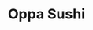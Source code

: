 ---
layout: place
title: "Oppa Sushi"
permalink: /massachusetts/allston/oppa-sushi.html
stateAbbr: MA
stateName: Massachusetts
cityName: Allston
seo:
  name: "Oppa Sushi"
  type: Restaurant
  links: https://order.toasttab.com/online/oppa-sushi-185-harvard-ave
description: "This snug restaurant serves Japanese & Korean classics such as rolls, sashimi, ramen & bulgogi. Oppa Sushi serves delicious sushi in Allston, Massachusetts. Try fresh Japanese dishes for a great dining experience. Available for takeout, delivery, lunch, and dinner."
place_id: ChIJdci13cV544kRorom9FoI6sw
photos:
  - name: >-
      places/ChIJdci13cV544kRorom9FoI6sw/photos/AeeoHcJcG1K4iTKlWjiDFo2NIxwHPsoauCu2GSTul_0xymsPeahLms4Bt-SPIQfFsdspMp74xrPatlSUUKVQUC1ApEdZFTMpZWAvRQw34v8aIzg4fV2M5pbjYHrprECsMy-AV3Cf5tqTeujSUVNLaRnSx56_dAJUwmrJW9AGbHUA9E002jIvPn9or3Y0ui0H5cyob4PTsYPsUtkYyxF0B3qjDOazKOYNIE97bzIEY2qdoQadX2Wp_tXfyLcMmN6wx6YOpn6zAJXmZlCTu_6NzEVREzE8qkb29N0GgTvRD8F9gQWxd1290CCwMzE7DCwtoMEG03YkOFkq4gWYJ4cvbqI-ZUtSE-CiR3EW8G1wr0h_EZ0HSPcJwdsRLfqzCNinZ0uGDpBRlz56PuTghBs6vYhTfcPFVllQlIIrh-1ZcFPuaGQVwg
    widthPx: 4032
    heightPx: 3024
    authorAttributions:
      - displayName: Babak Babakinejad
        uri: https://maps.google.com/maps/contrib/101206385386797719110
        photoUri: >-
          https://lh3.googleusercontent.com/a-/ALV-UjVtH9sX0gVK81YVXlaEHlV9Ow-X84KaiekzynzqXUDoPp4E_7T7mQ=s100-p-k-no-mo
    flagContentUri: >-
      https://www.google.com/local/imagery/report/?cb_client=maps_api_places.places_api&image_key=!1e10!2sCIHM0ogKEICAgID6scrMEg&hl=en-US
    googleMapsUri: >-
      https://www.google.com/maps/place//data=!3m4!1e2!3m2!1sCIHM0ogKEICAgID6scrMEg!2e10!4m2!3m1!1s0x89e379c5ddb5c875:0xccea085af426baa2
  - name: >-
      places/ChIJdci13cV544kRorom9FoI6sw/photos/AeeoHcKrP_NlStKZSO1j1sqjuB-dNrXUgPQH4DutXx9fpzBkBLQiHiN54XBssyMIJlsk5Dx9FZZDt8kWVVuC6NnP6JPrUJEXgaqDv0RjnoKaNQcDsqzHh2XR0guhKYb0zBnmjPV0Nyn518xrlvFhHG_6SWGWQ6e5OEI-zS6Qik6kOCMXVGFQeTkjlo0TNRCRsudNRacfMCnP52xHiKsYVvLdN8Le6DLYcBv2GRdS4-EKcjQYnZVfOucfteioHyHXPUymsjVAtXId7cOn8XqtN0AtGQ9v-jxdO36aGctOzuKfiTeo_Q
    widthPx: 4800
    heightPx: 3200
    authorAttributions:
      - displayName: Oppa Sushi
        uri: https://maps.google.com/maps/contrib/117723776188794326675
        photoUri: >-
          https://lh3.googleusercontent.com/a-/ALV-UjUke2o2SLTob05k1T1YUJeFDrU50DbGMDypmKaU2WORbLjch5w=s100-p-k-no-mo
    flagContentUri: >-
      https://www.google.com/local/imagery/report/?cb_client=maps_api_places.places_api&image_key=!1e10!2sAF1QipN3KZV4gh7PD4BnChf6cXAFeTqp5m9s3qeEgoNc&hl=en-US
    googleMapsUri: >-
      https://www.google.com/maps/place//data=!3m4!1e2!3m2!1sAF1QipN3KZV4gh7PD4BnChf6cXAFeTqp5m9s3qeEgoNc!2e10!4m2!3m1!1s0x89e379c5ddb5c875:0xccea085af426baa2
  - name: >-
      places/ChIJdci13cV544kRorom9FoI6sw/photos/AeeoHcLiBL1KUcvYz5xGwt0_pUZYZf5TpuSn0YzMUG915CqmuwwvNg_XzYt0Mmkjs4Q3OvfiIdJLZFbYRQZze7LQ8gb6uid24kHubzazpz2oFcva_6th4yBrlT6wxsOTpvBZinoZkw410-Tna0MM2rdzR4e7XZ7XoMOvBXyR60VNAkmxhBmD9XIsLkLX-7vpYWnJOb1vd-qxIT8pQxrGN8M6J-mIgMMI3znBH_RprS2WVWWtCnvVqjz2UPzxXfvxlEgXSu35DavD6JGLmhWk1G5nYIFfNgCrQNMqLqtBDLeLomSZC-GDQ2C4W6Kow2byeKmedS015-l7C1X_7zBsDoOKEx1kB5bz_S2_zCLYOad9llFf2YqZbklJf1aoqq1olCRUyQXJ8_9Ge-a9dm5mMDrBgaRZZX35jvXfyEXECxyLJALDXhI9
    widthPx: 4032
    heightPx: 3024
    authorAttributions:
      - displayName: Simonne Piriz
        uri: https://maps.google.com/maps/contrib/105288541493247382427
        photoUri: >-
          https://lh3.googleusercontent.com/a-/ALV-UjWBIGmOO_S2-I83nKSskOPGTYVxodRTx64dIYoN7wO7k4OKTZzo=s100-p-k-no-mo
    flagContentUri: >-
      https://www.google.com/local/imagery/report/?cb_client=maps_api_places.places_api&image_key=!1e10!2sCIHM0ogKEICAgIDE3MSfxgE&hl=en-US
    googleMapsUri: >-
      https://www.google.com/maps/place//data=!3m4!1e2!3m2!1sCIHM0ogKEICAgIDE3MSfxgE!2e10!4m2!3m1!1s0x89e379c5ddb5c875:0xccea085af426baa2
  - name: >-
      places/ChIJdci13cV544kRorom9FoI6sw/photos/AeeoHcKDFv4mxm4a_WfhOs-z8n1BNzIla7fQ5iE4Ic6YlV6TQqjoapvIXGr5TqPe1tfwLZP89dzNgPUmVCfRRJ8ZtfbtXB5VkCbRcalfKeIya6bWab1j4H1CrmJ_HPr_E-baEnDKguvs9HYMpELHCJTWrhgchnJ8CYentVnrcBPd9Ci-QiFshAikuikSBMQB4nqsN_ZEQ6uPdSVeKp0tVeA7oimS-Qp-RgoPE72RHy6oiRNzXjSe-a25QQ5f8m-6v4Gpn0Luskcmr_Q6ihcmCbRQRKu0CFe4bDcocM5CxPcDsxs_i8V_0AGPIBWW865tWBU7hVkr_wlpmkDrWCLo8c_YftXtV3El_0dSmp1yPOc0J1ovpwhwy1vqOFvW4t4x1g8Ml-rGaD16vOh6xTEFrAuWR1XYgUXXMdGyVOXnOaRHXclE0ilc
    widthPx: 3024
    heightPx: 4032
    authorAttributions:
      - displayName: Maddie Kim
        uri: https://maps.google.com/maps/contrib/108173188583125527097
        photoUri: >-
          https://lh3.googleusercontent.com/a-/ALV-UjW0umo7Z6LmgBYaz_1dkuj-9RzEckb_U1wLVZoYUx5jg9U_Smq7=s100-p-k-no-mo
    flagContentUri: >-
      https://www.google.com/local/imagery/report/?cb_client=maps_api_places.places_api&image_key=!1e10!2sCIHM0ogKEICAgMDgsM7D5QE&hl=en-US
    googleMapsUri: >-
      https://www.google.com/maps/place//data=!3m4!1e2!3m2!1sCIHM0ogKEICAgMDgsM7D5QE!2e10!4m2!3m1!1s0x89e379c5ddb5c875:0xccea085af426baa2
  - name: >-
      places/ChIJdci13cV544kRorom9FoI6sw/photos/AeeoHcLDCvhpSe77Pz2BxLaz6SQUVitbA8E7LuDbF72KhXNAqeXNuZiV3v0XWPzorNjl5WFyFl2RozVQC7fidYWHlAQcFRb8r5SKiP1wpZCOzGHzAs3JSrrxyL21EwaIdQpxIFjhxNBD9TgwnpUyWbmwkLm0jpatftlRDKVMQqsjhpAm3CQ9MvR9QQsoUgacBbYTT_ho5hG7NbYh2qtx8-ggZqwTYh2kLrj_jTTOcAu7qQQYUvWSg41zRfdePwWBN0Cz9gvy3yueeEUHryhIeRQkU4Jse_iShQjQxzlW-da2_D29CA_yub172gGZD7IcQvimY5p5sOg6Zzm5PYm2u5yoeoLWehmq46S-RNHfeZSEQO8QNDhq12UjnisrJCoA71xWF6QXkkFi734gWQCRJUN3NXpFqZzcBbs0G6JOGohcKRF0xQ
    widthPx: 3024
    heightPx: 4032
    authorAttributions:
      - displayName: Sarthak Rajvanshi
        uri: https://maps.google.com/maps/contrib/106375908149321685458
        photoUri: >-
          https://lh3.googleusercontent.com/a/ACg8ocLr4yICDeI69i75IKaWwdmV3w-F4dd9GHyHW174kHqfSXLqjA=s100-p-k-no-mo
    flagContentUri: >-
      https://www.google.com/local/imagery/report/?cb_client=maps_api_places.places_api&image_key=!1e10!2sCIHM0ogKEICAgIDssamzTA&hl=en-US
    googleMapsUri: >-
      https://www.google.com/maps/place//data=!3m4!1e2!3m2!1sCIHM0ogKEICAgIDssamzTA!2e10!4m2!3m1!1s0x89e379c5ddb5c875:0xccea085af426baa2
  - name: >-
      places/ChIJdci13cV544kRorom9FoI6sw/photos/AeeoHcLMvQlIDngb3kKMwBB_pDuY0PNZIhWWcgBAJF1N5dw39xjNs44yJNdjtXsnPxsqEXyIqqbT1KRk62A-JAXB-15G5c3sHbUlMYqwgMIranLofwS5oNGIkWukEM_CxCcn2J3O2lrBNyRcBnfshKyZ-rbv7MJJHJWz7ThNqymGAAT-aXrBwxbVw01m04V5gizeTAGQGpUJIjqBcceD_V1IaPL0ZiADfZY4rwSONS57DKjvZDKtg21yM_0UYJTkhgbZ4ylJQ1orhQKOkypDwwrsPhYQ_CV3q4GN2TlR_z5Y-dWWIg
    widthPx: 4480
    heightPx: 4480
    authorAttributions:
      - displayName: Oppa Sushi
        uri: https://maps.google.com/maps/contrib/117723776188794326675
        photoUri: >-
          https://lh3.googleusercontent.com/a-/ALV-UjUke2o2SLTob05k1T1YUJeFDrU50DbGMDypmKaU2WORbLjch5w=s100-p-k-no-mo
    flagContentUri: >-
      https://www.google.com/local/imagery/report/?cb_client=maps_api_places.places_api&image_key=!1e10!2sAF1QipPCT0G7Fp0MEtyT0ngxuPnM6AscPnN8tu-H3xV6&hl=en-US
    googleMapsUri: >-
      https://www.google.com/maps/place//data=!3m4!1e2!3m2!1sAF1QipPCT0G7Fp0MEtyT0ngxuPnM6AscPnN8tu-H3xV6!2e10!4m2!3m1!1s0x89e379c5ddb5c875:0xccea085af426baa2
  - name: >-
      places/ChIJdci13cV544kRorom9FoI6sw/photos/AeeoHcIKOZ50wPeafc5cr2YFmZLCKT8dIIRS5ut5QZ8OBHEJ4u1QVSeNy6cfMR7W62_sBlYV8lQpMynDW973Hj8-_XtCcoo-eebS51gGNwUW5jxxIxeBZVq-zcyVKOJofVMc1NET5tMz-Zbk-tMzhnuFxjoAm4w7g1nJm6jKr9vMQXAh-znOvXn4HTF3NP43wv0vGlXT8mTA64wIge8RNeOzPAszyedqLXzwgb__vFV3YUdig-hJ991M3LSvF2GvqyG8Rm_nJhKLUPBD3e-WaMf1-H6P1q35rGN-TGHJzjNRTWr2Kw
    widthPx: 4800
    heightPx: 3200
    authorAttributions:
      - displayName: Oppa Sushi
        uri: https://maps.google.com/maps/contrib/117723776188794326675
        photoUri: >-
          https://lh3.googleusercontent.com/a-/ALV-UjUke2o2SLTob05k1T1YUJeFDrU50DbGMDypmKaU2WORbLjch5w=s100-p-k-no-mo
    flagContentUri: >-
      https://www.google.com/local/imagery/report/?cb_client=maps_api_places.places_api&image_key=!1e10!2sAF1QipPKLNR_dmZZuxr11mLDicrabc5oL0J62LTecOPN&hl=en-US
    googleMapsUri: >-
      https://www.google.com/maps/place//data=!3m4!1e2!3m2!1sAF1QipPKLNR_dmZZuxr11mLDicrabc5oL0J62LTecOPN!2e10!4m2!3m1!1s0x89e379c5ddb5c875:0xccea085af426baa2
  - name: >-
      places/ChIJdci13cV544kRorom9FoI6sw/photos/AeeoHcJRm2pfFuk1X-twPZ-wkmDH8hw1K2zyiQknBv0FPqxNUaszQX6WnPZTSnFBKdVZQ6xvg3h0SkdmU5cA2rb9ceVBFiHc2T4tdObN9uCHvYhDhhRzzjHmZRQZ9MMKp-_RAIY88kTa-ZuundCotSVR0lOQTT8Vb1KuWyBJ2Q2FJh-TxEhAhD43mCLHlOty9iqaXo9zm-PLTuEOGcZwXYi71JXmilYs7TIoWY7TyW0jnO26zmzStML6WBMy0ECXnEC8B6aZSMQzfU3yYUpz4I_PxRHnolf7yTsjmCpyAGUYjesO45_qa-J1hUcNGruFLI26gerBTzKWGztLO4EzQyHW6VcWPdWZWh_S5bGg6DCQOR65nrpiJRo0E55i9DqZLYh5274goDRF9I141fQuuAvfhfxEPispiYuJJLmJ8Q311fVJZgFw
    widthPx: 4000
    heightPx: 3000
    authorAttributions:
      - displayName: Jonathan Chen
        uri: https://maps.google.com/maps/contrib/103059586039970835658
        photoUri: >-
          https://lh3.googleusercontent.com/a-/ALV-UjU08eSlFkOj6cTHkOWa_aWSb5ou8vqtSH1RCiub0Mupa1dj2PrTjA=s100-p-k-no-mo
    flagContentUri: >-
      https://www.google.com/local/imagery/report/?cb_client=maps_api_places.places_api&image_key=!1e10!2sCIHM0ogKEICAgICDh_Gz6AE&hl=en-US
    googleMapsUri: >-
      https://www.google.com/maps/place//data=!3m4!1e2!3m2!1sCIHM0ogKEICAgICDh_Gz6AE!2e10!4m2!3m1!1s0x89e379c5ddb5c875:0xccea085af426baa2
  - name: >-
      places/ChIJdci13cV544kRorom9FoI6sw/photos/AeeoHcJitPMMLQWSgb11DYryZvt7IWwB0yYko6OZmY_jqfa0EsDGzwbr_YIb9wPzVKyRAWCSYYgaG9iZTd2KG6mLnQWTeUlbGDFrtgRm3uLqt1dYAqSdB1rOV3XNAJw4H8cYJ5qNRbJO-nnFmeeH6V421gojX-YhVDV6NxsiDrzUvR_czXa0lJzO2fNeS9cAzyYiLllJkxHzxOmU4M3A9whMX7OiEORdwQhpHgbhp1oLfAM4JHS5IXkX5SaKde3GxEWyxYRwctRM3xMvWMky0c_gxptgiRvgNPRY6QWmSDKUoSbQzYwBrS3VDXWI16IRZvrncMKOLd7EUtSZc5PLqzvFwkEXRZKh2z4h6AJwkFHvTldQM2gPrKFMqVnYsRniigieCH2ErwMdIU-g4ccynvgZ3P2oaW5pcXZ6LL_51D0dk0O8ATm8
    widthPx: 4032
    heightPx: 3024
    authorAttributions:
      - displayName: Bosco Layne
        uri: https://maps.google.com/maps/contrib/107674380559659053034
        photoUri: >-
          https://lh3.googleusercontent.com/a-/ALV-UjXfgyg99SCmrHmuzU3lz0nB-61mhKFpOttOex9aSOUlb8nhsDLAag=s100-p-k-no-mo
    flagContentUri: >-
      https://www.google.com/local/imagery/report/?cb_client=maps_api_places.places_api&image_key=!1e10!2sCIHM0ogKEICAgIDE-e2dywE&hl=en-US
    googleMapsUri: >-
      https://www.google.com/maps/place//data=!3m4!1e2!3m2!1sCIHM0ogKEICAgIDE-e2dywE!2e10!4m2!3m1!1s0x89e379c5ddb5c875:0xccea085af426baa2
  - name: >-
      places/ChIJdci13cV544kRorom9FoI6sw/photos/AeeoHcJnpb_w8VDtQnRNMF-TE4gM_msbxyfyy1J1hBYx0nQu3pcd_y0dh1yje-o-2DpXcB-5roFZKvwwODF5Fh29FrOWM_AkGgKPGmRLl5oJhkNJPbHhQ0P3_l5LClNecv7K9G6S8geiDw1y_FPRlfzao1fG4W3l4-zXDpfJne0_RvztViHZw-f-9T_DIG-UaeQ705IL26SJxJAYVnoxK0qVpFrBK3jzXZW8NtEdSNO5nFh2cRi_Yiv35SpJoopk3w-xiWzXi859HQ7E37BhZR2-kDVkfV-22kO5OvwUlg__6p9GIMv_9Mf8jOKAv5zhOYjawoxRBr8JwgWydMBcyvOc-hiOYivaKn-PCsCLTyfDm5HnjVxwsfkG3VfeQTe5LEa4CMM8CCtdm1mA0K7CLEOLwO7pa6XxcHE_0MOnJsCgZKisYQ
    widthPx: 4000
    heightPx: 3000
    authorAttributions:
      - displayName: Denise Corrin
        uri: https://maps.google.com/maps/contrib/109853544777070830257
        photoUri: >-
          https://lh3.googleusercontent.com/a-/ALV-UjVbc52Uy2lsPSJeqxGJGeTikfqi6OjJf_IcMsKFgoG0Ysi0z7EiFg=s100-p-k-no-mo
    flagContentUri: >-
      https://www.google.com/local/imagery/report/?cb_client=maps_api_places.places_api&image_key=!1e10!2sCIHM0ogKEICAgICP9qj0PQ&hl=en-US
    googleMapsUri: >-
      https://www.google.com/maps/place//data=!3m4!1e2!3m2!1sCIHM0ogKEICAgICP9qj0PQ!2e10!4m2!3m1!1s0x89e379c5ddb5c875:0xccea085af426baa2
address: 185 Harvard Ave, Allston, MA 02134, USA
street: 185 Harvard Ave
city: Allston
state: MA
zip: '02134'
country: USA
neighborhood: Allston
latitude: '42.350897'
longitude: '-71.131460'
accessibility_options:
  wheelchairAccessibleParking: false
  wheelchairAccessibleEntrance: false
  wheelchairAccessibleSeating: false
business_status: OPERATIONAL
name: Oppa Sushi
google_maps_links:
  directionsUri: >-
    https://www.google.com/maps/dir//''/data=!4m7!4m6!1m1!4e2!1m2!1m1!1s0x89e379c5ddb5c875:0xccea085af426baa2!3e0
  placeUri: https://maps.google.com/?cid=14765623515023850146
  writeAReviewUri: >-
    https://www.google.com/maps/place//data=!4m3!3m2!1s0x89e379c5ddb5c875:0xccea085af426baa2!12e1
  reviewsUri: >-
    https://www.google.com/maps/place//data=!4m4!3m3!1s0x89e379c5ddb5c875:0xccea085af426baa2!9m1!1b1
  photosUri: >-
    https://www.google.com/maps/place//data=!4m3!3m2!1s0x89e379c5ddb5c875:0xccea085af426baa2!10e5
primary_type: Sushi Restaurant
opening_hours:
  regular: null
  current: null
secondary_opening_hours:
  regular:
    weekdayDescriptions: null
    type: null
  current:
    weekdayDescriptions: null
    type: null
phone: (617) 202-3808
price_level: PRICE_LEVEL_MODERATE
price_range: null
rating: '4.4'
rating_count: 539
website: https://order.toasttab.com/online/oppa-sushi-185-harvard-ave
reviews:
  - name: >-
      places/ChIJdci13cV544kRorom9FoI6sw/reviews/ChdDSUhNMG9nS0VJQ0FnTURJenNQWW93RRAB
    relativePublishTimeDescription: in the last week
    rating: 5
    text:
      text: >-
        The best sushi spot we have found near us. The fish is fresh especially
        the tuna which is my favorite but can be very hit or miss at other
        places. The appetizers are also great and the miso soup is delicious
        with plenty of flavor, tofu, and seaweed!


        Also, the people are kind and welcoming at the restaurant. There is good
        reason that Oppa has a great rating!
      languageCode: en
    originalText:
      text: >-
        The best sushi spot we have found near us. The fish is fresh especially
        the tuna which is my favorite but can be very hit or miss at other
        places. The appetizers are also great and the miso soup is delicious
        with plenty of flavor, tofu, and seaweed!


        Also, the people are kind and welcoming at the restaurant. There is good
        reason that Oppa has a great rating!
      languageCode: en
    authorAttribution:
      displayName: John Breslin
      uri: https://www.google.com/maps/contrib/105933989341476533446/reviews
      photoUri: >-
        https://lh3.googleusercontent.com/a-/ALV-UjU_lNdTG82s4nTyH7ttZvAJ8EYbx8pH-sI8ZPxAW1B7-3x_G1Cr=s128-c0x00000000-cc-rp-mo-ba2
    publishTime: '2025-04-09T22:11:07.362638Z'
    flagContentUri: >-
      https://www.google.com/local/review/rap/report?postId=ChdDSUhNMG9nS0VJQ0FnTURJenNQWW93RRAB&d=17924085&t=1
    googleMapsUri: >-
      https://www.google.com/maps/reviews/data=!4m6!14m5!1m4!2m3!1sChdDSUhNMG9nS0VJQ0FnTURJenNQWW93RRAB!2m1!1s0x89e379c5ddb5c875:0xccea085af426baa2
  - name: >-
      places/ChIJdci13cV544kRorom9FoI6sw/reviews/ChdDSUhNMG9nS0VJQ0FnSUNfOWVtTnpnRRAB
    relativePublishTimeDescription: 2 months ago
    rating: 5
    text:
      text: >-
        I've tried almost every other sushi place around allston but I keep
        going back to oppa. Fresh fish and a great fish-to-rice ratio at a fair
        price. And the people who work there are all wonderful!


        Pictured are black dragon maki and allston maki (not exactly sure what's
        on it and the menu doesn't say, but it's tasty as heck).
      languageCode: en
    originalText:
      text: >-
        I've tried almost every other sushi place around allston but I keep
        going back to oppa. Fresh fish and a great fish-to-rice ratio at a fair
        price. And the people who work there are all wonderful!


        Pictured are black dragon maki and allston maki (not exactly sure what's
        on it and the menu doesn't say, but it's tasty as heck).
      languageCode: en
    authorAttribution:
      displayName: Alexa Platt
      uri: https://www.google.com/maps/contrib/105154478980711700340/reviews
      photoUri: >-
        https://lh3.googleusercontent.com/a/ACg8ocL6EaoYMSuyrZk6u301mIdoK4_rTNKQjsTuuHI9kKqR2V2wXw=s128-c0x00000000-cc-rp-mo
    publishTime: '2025-01-18T00:51:34.973787Z'
    flagContentUri: >-
      https://www.google.com/local/review/rap/report?postId=ChdDSUhNMG9nS0VJQ0FnSUNfOWVtTnpnRRAB&d=17924085&t=1
    googleMapsUri: >-
      https://www.google.com/maps/reviews/data=!4m6!14m5!1m4!2m3!1sChdDSUhNMG9nS0VJQ0FnSUNfOWVtTnpnRRAB!2m1!1s0x89e379c5ddb5c875:0xccea085af426baa2
  - name: >-
      places/ChIJdci13cV544kRorom9FoI6sw/reviews/ChZDSUhNMG9nS0VJQ0FnSUNQbnBmSWZ3EAE
    relativePublishTimeDescription: 4 months ago
    rating: 1
    text:
      text: >-
        I rarely post reviews but this is a health issue. We were served a dish
        last night (a cooked/boiled soup) that had a blue elastic band still
        around the herbs. We didn't notice until we ate the leftovers the next
        day, at which point the soup had been heated twice.
      languageCode: en
    originalText:
      text: >-
        I rarely post reviews but this is a health issue. We were served a dish
        last night (a cooked/boiled soup) that had a blue elastic band still
        around the herbs. We didn't notice until we ate the leftovers the next
        day, at which point the soup had been heated twice.
      languageCode: en
    authorAttribution:
      displayName: Vanessa C
      uri: https://www.google.com/maps/contrib/110347480454255339327/reviews
      photoUri: >-
        https://lh3.googleusercontent.com/a/ACg8ocJ-Hg-_LERrltOAbAbaupVhQEuFnz-LTZQ-PyGN8rC9wjcgJbw=s128-c0x00000000-cc-rp-mo
    publishTime: '2024-11-24T18:26:36.981046Z'
    flagContentUri: >-
      https://www.google.com/local/review/rap/report?postId=ChZDSUhNMG9nS0VJQ0FnSUNQbnBmSWZ3EAE&d=17924085&t=1
    googleMapsUri: >-
      https://www.google.com/maps/reviews/data=!4m6!14m5!1m4!2m3!1sChZDSUhNMG9nS0VJQ0FnSUNQbnBmSWZ3EAE!2m1!1s0x89e379c5ddb5c875:0xccea085af426baa2
  - name: >-
      places/ChIJdci13cV544kRorom9FoI6sw/reviews/ChdDSUhNMG9nS0VJQ0FnSUR3OElIYW5RRRAB
    relativePublishTimeDescription: 6 years ago
    rating: 5
    text:
      text: >-
        One of my favorite sushi places in the Allston area. It’s almost
        underground and they’ve recently expanded so it’s not tight and
        uncomfortable. Staff is always very friendly and it’s a great place to
        go as a group. You can try multiple rolls

        Without breaking the bank. Also, if you do go alone the rolls are
        reasonably priced as well.


        I’ve tried most of their menu and they never disappoint. Checkout the
        photos below and ask for the flaming sushi, it’s great for show!


        Fresh fish and hot sake = great time and happy bellies
      languageCode: en
    originalText:
      text: >-
        One of my favorite sushi places in the Allston area. It’s almost
        underground and they’ve recently expanded so it’s not tight and
        uncomfortable. Staff is always very friendly and it’s a great place to
        go as a group. You can try multiple rolls

        Without breaking the bank. Also, if you do go alone the rolls are
        reasonably priced as well.


        I’ve tried most of their menu and they never disappoint. Checkout the
        photos below and ask for the flaming sushi, it’s great for show!


        Fresh fish and hot sake = great time and happy bellies
      languageCode: en
    authorAttribution:
      displayName: Simonne Piriz
      uri: https://www.google.com/maps/contrib/105288541493247382427/reviews
      photoUri: >-
        https://lh3.googleusercontent.com/a-/ALV-UjWBIGmOO_S2-I83nKSskOPGTYVxodRTx64dIYoN7wO7k4OKTZzo=s128-c0x00000000-cc-rp-mo-ba5
    publishTime: '2018-10-21T17:52:22.356487376Z'
    flagContentUri: >-
      https://www.google.com/local/review/rap/report?postId=ChdDSUhNMG9nS0VJQ0FnSUR3OElIYW5RRRAB&d=17924085&t=1
    googleMapsUri: >-
      https://www.google.com/maps/reviews/data=!4m6!14m5!1m4!2m3!1sChdDSUhNMG9nS0VJQ0FnSUR3OElIYW5RRRAB!2m1!1s0x89e379c5ddb5c875:0xccea085af426baa2
  - name: >-
      places/ChIJdci13cV544kRorom9FoI6sw/reviews/ChZDSUhNMG9nS0VJQ0FnSUN1bklUdE9nEAE
    relativePublishTimeDescription: 2 years ago
    rating: 3
    text:
      text: >-
        My friend and I came here looking for some Korean style sushi. While
        their menu was limited than I initially expected, we were able to find
        the spicy fish bowl soup which is a popular dish in Korea during the
        summer. The bowl came with an icy cold broth and vegetables that
        enhanced the refreshing aftertaste. The classic combination of thinly
        sliced squid and the sweet and spicy broth was nice, but the broth was
        too sweet for my taste. We also had the regular sushi and the scallop
        yaki, but both were unfortunately mediocre at best.


        Without AC, the restaurant was extremely hot and humid. The servers
        tried their best to provide us with a table closest to a fan, but it was
        pointless. Humidity and temperature are also critical factors in
        maintaining the quality of the sushi, so it was a bit concerning. We
        were also hugely disappointed when we found out that some items on the
        menu were more expensive than what was indicated. The fish bowl soup
        ended up being $10 more expensive, and we didn’t realize this until we
        got out. Although I would love to give a higher rating for their superb
        service, the overall experience wasn’t worth what I paid for.
      languageCode: en
    originalText:
      text: >-
        My friend and I came here looking for some Korean style sushi. While
        their menu was limited than I initially expected, we were able to find
        the spicy fish bowl soup which is a popular dish in Korea during the
        summer. The bowl came with an icy cold broth and vegetables that
        enhanced the refreshing aftertaste. The classic combination of thinly
        sliced squid and the sweet and spicy broth was nice, but the broth was
        too sweet for my taste. We also had the regular sushi and the scallop
        yaki, but both were unfortunately mediocre at best.


        Without AC, the restaurant was extremely hot and humid. The servers
        tried their best to provide us with a table closest to a fan, but it was
        pointless. Humidity and temperature are also critical factors in
        maintaining the quality of the sushi, so it was a bit concerning. We
        were also hugely disappointed when we found out that some items on the
        menu were more expensive than what was indicated. The fish bowl soup
        ended up being $10 more expensive, and we didn’t realize this until we
        got out. Although I would love to give a higher rating for their superb
        service, the overall experience wasn’t worth what I paid for.
      languageCode: en
    authorAttribution:
      displayName: Jea Kim
      uri: https://www.google.com/maps/contrib/117730837401207768949/reviews
      photoUri: >-
        https://lh3.googleusercontent.com/a-/ALV-UjWwKV1KDmKWV1nfFpDkm8UJG2u1w2QEXIRnFg5lfgWSH3TlXdzMoQ=s128-c0x00000000-cc-rp-mo-ba7
    publishTime: '2022-07-23T05:47:31.577601Z'
    flagContentUri: >-
      https://www.google.com/local/review/rap/report?postId=ChZDSUhNMG9nS0VJQ0FnSUN1bklUdE9nEAE&d=17924085&t=1
    googleMapsUri: >-
      https://www.google.com/maps/reviews/data=!4m6!14m5!1m4!2m3!1sChZDSUhNMG9nS0VJQ0FnSUN1bklUdE9nEAE!2m1!1s0x89e379c5ddb5c875:0xccea085af426baa2
parking_options:
  valetParking: false
payment_options:
  acceptsCreditCards: true
  acceptsDebitCards: true
  acceptsCashOnly: false
  acceptsNfc: true
allow_dogs: null
curbside_pickup: null
delivery: true
dine_in: true
good_for_children: null
good_for_groups: null
good_for_sports: null
live_music: false
menu_for_children: false
outdoor_seating: false
reservable: true
restroom: true
serves_beer: true
serves_breakfast: false
serves_brunch: null
serves_cocktails: false
serves_coffee: false
serves_dinner: true
serves_dessert: true
serves_lunch: true
serves_vegetarian_food: null
serves_wine: null
takeout: true
summary: >-
  This snug restaurant serves Japanese & Korean classics such as rolls, sashimi,
  ramen & bulgogi.

---